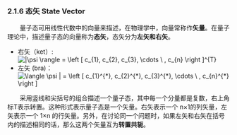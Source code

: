 ### 2.1.6 态矢 State Vector

&emsp;&emsp;量子态可用线性代数中的向量来描述，在物理学中，向量常称作**矢量**。在量子理论中，描述量子态的向量称为**态矢**，态矢分为**左矢和右矢**。

- 右矢（ket）: <img src="https://latex.codecogs.com/gif.latex?\inline&space;\dpi{100}&space;|\psi&space;\rangle&space;=&space;\left&space;[&space;c_{1},&space;c_{2},&space;c_{3},&space;\cdots&space;\&space;,&space;c_{n}&space;\right&space;]^{T}" title="|\psi \rangle = \left [ c_{1}, c_{2}, c_{3}, \cdots \ , c_{n} \right ]^{T}" />
- 左矢 (bra)： <img src="https://latex.codecogs.com/gif.latex?\inline&space;\dpi{100}&space;\langle&space;\psi&space;|&space;=&space;\left&space;[&space;c_{1}^{*},&space;c_{2}^{*},&space;c_{3}^{*},&space;\cdots&space;\&space;,&space;c_{n}^{*}&space;\right&space;]" title="\langle \psi | = \left [ c_{1}^{*}, c_{2}^{*}, c_{3}^{*}, \cdots \ , c_{n}^{*} \right ]" />

&emsp;&emsp;采用竖线和尖括号的组合描述一个量子态，其中每一个分量都是复数，右上角标T表示转置。这种形式表示量子态是一个矢量。右矢表示一个 n×1的列矢量，左矢表示一个 1×n 的行矢量。另外，在讨论同一个问题时，如果左矢和右矢在括号内的描述相同的话，那么这两个矢量互为**转置共轭**。

